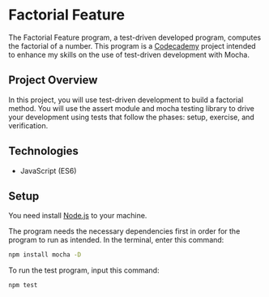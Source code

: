 # **Factorial Feature**

The Factorial Feature program, a test-driven developed program, computes the factorial of a number. This program is a [Codecademy](https://www.codecademy.com/learn/learn-javascript-unit-testing) project intended to enhance my skills on the use of test-driven development with Mocha.


## Project Overview

In this project, you will use test-driven development to build a factorial method. You will use the assert module and mocha testing library to drive your development using tests that follow the phases: setup, exercise, and verification.

## Technologies

- JavaScript (ES6)

## Setup

You need install [Node.js](https://nodejs.org/en/download/) to your machine.

The program needs the necessary dependencies first in order for the program to run as intended. In the terminal, enter this command:

```bash
npm install mocha -D
```

To run the test program, input this command:

```bash
npm test
```

